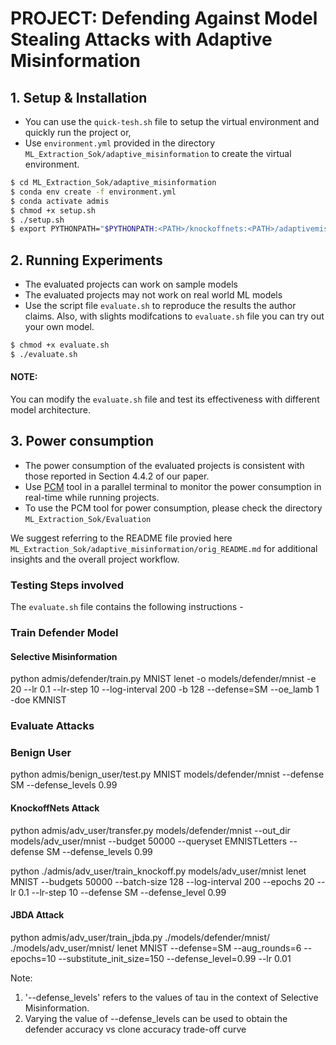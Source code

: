 # PROJECT: Defending Against Model Stealing Attacks with Adaptive Misinformation

## 1. Setup & Installation
- You can use the `quick-tesh.sh` file to setup the virtual environment and quickly run the project or,
- Use `environment.yml` provided in the directory `ML_Extraction_Sok/adaptive_misinformation` to create the virtual environment.
```bash
$ cd ML_Extraction_Sok/adaptive_misinformation
$ conda env create -f environment.yml
$ conda activate admis
$ chmod +x setup.sh
$ ./setup.sh
$ export PYTHONPATH="$PYTHONPATH:<PATH>/knockoffnets:<PATH>/adaptivemisinformation" # Add KnockoffNets and AdaptiveMisinformation to PYTHONPATH; Replace <PATH> with the path containing knockoffnets/adaptivemisinformation dirs
```

## 2.  Running Experiments 
- The evaluated projects can work on sample models 
- The evaluated projects may not work on real world ML models
- Use the script file `evaluate.sh`  to reproduce the results the author claims. Also, with slights modifcations to `evaluate.sh`  file you can try out your own model.
```bash
$ chmod +x evaluate.sh
$ ./evaluate.sh 
```
#### NOTE:
You can modify the `evaluate.sh` file and test its effectiveness with different model architecture.

## 3. Power consumption
- The power consumption of the evaluated projects is consistent with those reported in Section 4.4.2 of our paper.
- Use [PCM](https://github.com/intel/pcm) tool in a parallel terminal to monitor the power consumption in real-time while running projects.
- To use the PCM tool for power consumption, please check the directory `ML_Extraction_Sok/Evaluation`


We suggest referring to the README file provied here `ML_Extraction_Sok/adaptive_misinformation/orig_README.md` for additional insights and the overall project workflow.


### Testing Steps involved 

The `evaluate.sh` file contains the following instructions - 

### Train Defender Model
#### Selective Misinformation

python admis/defender/train.py MNIST lenet -o models/defender/mnist -e 20 --lr 0.1 --lr-step 10 --log-interval 200 -b 128 --defense=SM --oe_lamb 1 -doe KMNIST


### Evaluate Attacks

### Benign User

python admis/benign_user/test.py MNIST models/defender/mnist --defense SM --defense_levels 0.99

#### KnockoffNets Attack

python admis/adv_user/transfer.py models/defender/mnist --out_dir models/adv_user/mnist --budget 50000 --queryset EMNISTLetters --defense SM --defense_levels 0.99

python ./admis/adv_user/train_knockoff.py models/adv_user/mnist lenet MNIST --budgets 50000 --batch-size 128 --log-interval 200 --epochs 20 --lr 0.1 --lr-step 10 --defense SM --defense_level 0.99

#### JBDA Attack

python admis/adv_user/train_jbda.py ./models/defender/mnist/ ./models/adv_user/mnist/ lenet MNIST --defense=SM --aug_rounds=6 --epochs=10 --substitute_init_size=150 --defense_level=0.99 --lr 0.01

Note:
1. '--defense_levels' refers to the values of tau in the context of Selective Misinformation.
2. Varying the value of --defense_levels can be used to obtain the defender accuracy vs clone accuracy trade-off curve


